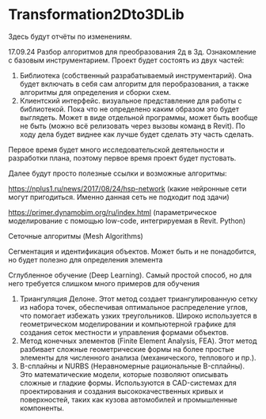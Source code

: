 # Transformation2Dto3DLib

Здесь будут отчёты по изменениям.

17.09.24
Разбор алгоритмов для преобразования 2д в 3д. Ознакомление с базовым инструментарием. 
Проект будет состоять из двух частей:
  1) Библиотека (собственный разрабатываемый инструментарий). Она будет включать в себя сам алгоритм для перобразования, а также алгоритмы для определения и сборки схем.
  2) Клиентский интерфейс. визуальное представление для работы с библиотекой. Пока что не определено каким образом это будет выглядеть. Может в виде отдельной программы, может быть вообще не быть (можно всё релизовать через вызовы команд в Revit). По ходу дела будет виднее как лучше будет сделать эту часть сделать.

Первое время будет много исследовательской деятельности и разработки плана, поэтому первое время проект будет пустовать.

Далее будут просто полезные ссылки и возможные алгоритмы:

https://nplus1.ru/news/2017/08/24/hsp-network (какие нейронные сети могут пригодиться. Именно данная сеть не подходит под здачи)

https://primer.dynamobim.org/ru/index.html (параметрическое моделирование с помощью low-code, интегрируемая в Revit. Python)

Сеточные алгоритмы (Mesh Algorithms)

Сегментация и идентификация объектов. Может быть и не понадобится, но будет полезно для определения элемента

Сглубленное обучение (Deep Learning). Самый простой способ, но для него требуется слишком много примеров для обучения

  1) Триангуляция Делоне. Этот метод создает триангулированную сетку из набора точек, обеспечивая оптимальное распределение углов, что помогает избежать узких треугольников. Широко используется в геометрическом моделировании и компьютерной графике для создания сеток местности и управления формами объектов.
  2) Метод конечных элементов (Finite Element Analysis, FEA). Этот метод разбивает сложные геометрические формы на более простые элементы для численного анализа (механического, теплового и пр.).
  3) B-сплайны и NURBS (Неравномерные рациональные B-сплайны). Это математические модели, которые позволяют описывать сложные и гладкие формы. Используются в CAD-системах для проектирования и создания высококачественных кривых и поверхностей, таких как кузова автомобилей и промышленные компоненты.
